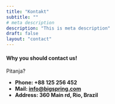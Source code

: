 ```yaml
---
title: "Kontakt"
subtitle: ""
# meta description
description: "This is meta description"
draft: false
layout: "contact"
---
```



#### Why you should contact us!
Pitanja?

* **Phone: +88 125 256 452** 
* **Mail: info@bigspring.com**
* **Address: 360 Main rd, Rio, Brazil**
